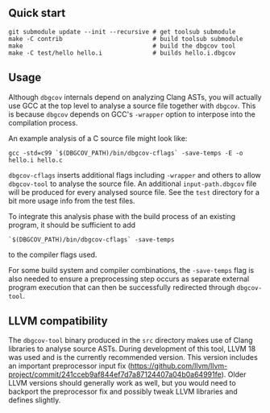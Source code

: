 ## Quick start

```
git submodule update --init --recursive # get toolsub submodule
make -C contrib                         # build toolsub submodule
make                                    # build the dbgcov tool
make -C test/hello hello.i              # builds hello.i.dbgcov
```

## Usage

Although `dbgcov` internals depend on analyzing Clang ASTs, you will actually
use GCC at the top level to analyse a source file together with `dbgcov`. This
is because `dbgcov` depends on GCC's `-wrapper` option to interpose into the
compilation process.

An example analysis of a C source file might look like:

```
gcc -std=c99 `$(DBGCOV_PATH)/bin/dbgcov-cflags` -save-temps -E -o hello.i hello.c
```

`dbgcov-cflags` inserts additional flags including `-wrapper` and others to
allow `dbgcov-tool` to analyse the source file. An additional
`input-path.dbgcov` file will be produced for every analysed source file.
See the `test` directory for a bit more usage info from the test files.

To integrate this analysis phase with the build process of an existing program,
it should be sufficient to add
```
`$(DBGCOV_PATH)/bin/dbgcov-cflags` -save-temps
```
to the compiler flags used.

For some build system and compiler combinations, the `-save-temps` flag is also
needed to ensure a preprocessing step occurs as separate external program
execution that can then be successfully redirected through `dbgcov-tool`.

## LLVM compatibility

The `dbgcov-tool` binary produced in the `src` directory makes use of Clang
libraries to analyse source ASTs. During development of this tool, LLVM 18 was
used and is the currently recommended version. This version includes an
important preprocessor input fix
(https://github.com/llvm/llvm-project/commit/241cceb9af844ef7d7a87124407a04b0a64991fe).
Older LLVM versions should generally work as well, but you would need to
backport the preprocessor fix and possibly tweak LLVM libraries and defines
slightly.
